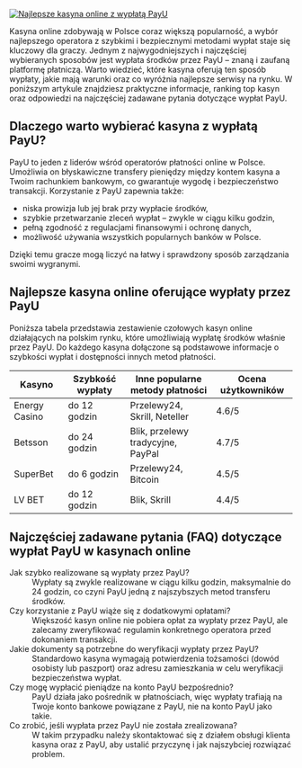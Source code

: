 [![Najlepsze kasyna online z wypłatą PayU](https://123-caf.pages.dev/gitsignup.png)](https://vrmoo.ru/Bt82HjjY)

<p>Kasyna online zdobywają w Polsce coraz większą popularność, a wybór najlepszego operatora z szybkimi i bezpiecznymi metodami wypłat staje się kluczowy dla graczy. Jednym z najwygodniejszych i najczęściej wybieranych sposobów jest wypłata środków przez PayU – znaną i zaufaną platformę płatniczą. Warto wiedzieć, które kasyna oferują ten sposób wypłaty, jakie mają warunki oraz co wyróżnia najlepsze serwisy na rynku. W poniższym artykule znajdziesz praktyczne informacje, ranking top kasyn oraz odpowiedzi na najczęściej zadawane pytania dotyczące wypłat PayU.</p>  <h2>Dlaczego warto wybierać kasyna z wypłatą PayU?</h2> <p>PayU to jeden z liderów wśród operatorów płatności online w Polsce. Umożliwia on błyskawiczne transfery pieniędzy między kontem kasyna a Twoim rachunkiem bankowym, co gwarantuje wygodę i bezpieczeństwo transakcji. Korzystanie z PayU zapewnia także:</p> <ul>   <li>niska prowizja lub jej brak przy wypłacie środków,</li>   <li>szybkie przetwarzanie zleceń wypłat – zwykle w ciągu kilku godzin,</li>   <li>pełną zgodność z regulacjami finansowymi i ochronę danych,</li>   <li>możliwość używania wszystkich popularnych banków w Polsce.</li> </ul> <p>Dzięki temu gracze mogą liczyć na łatwy i sprawdzony sposób zarządzania swoimi wygranymi.</p>  <h2>Najlepsze kasyna online oferujące wypłaty przez PayU</h2> <p>Poniższa tabela przedstawia zestawienie czołowych kasyn online działających na polskim rynku, które umożliwiają wypłatę środków właśnie przez PayU. Do każdego kasyna dołączone są podstawowe informacje o szybkości wypłat i dostępności innych metod płatności.</p>  <table>   <thead>     <tr>       <th>Kasyno</th>       <th>Szybkość wypłaty</th>       <th>Inne popularne metody płatności</th>       <th>Ocena użytkowników</th>     </tr>   </thead>   <tbody>     <tr>       <td>Energy Casino</td>       <td>do 12 godzin</td>       <td>Przelewy24, Skrill, Neteller</td>       <td>4.6/5</td>     </tr>     <tr>       <td>Betsson</td>       <td>do 24 godzin</td>       <td>Blik, przelewy tradycyjne, PayPal</td>       <td>4.7/5</td>     </tr>     <tr>       <td>SuperBet</td>       <td>do 6 godzin</td>       <td>Przelewy24, Bitcoin</td>       <td>4.5/5</td>     </tr>     <tr>       <td>LV BET</td>       <td>do 12 godzin</td>       <td>Blik, Skrill</td>       <td>4.4/5</td>     </tr>   </tbody> </table>  <h2>Najczęściej zadawane pytania (FAQ) dotyczące wypłat PayU w kasynach online</h2> <dl>   <dt>Jak szybko realizowane są wypłaty przez PayU?</dt>   <dd>Wypłaty są zwykle realizowane w ciągu kilku godzin, maksymalnie do 24 godzin, co czyni PayU jedną z najszybszych metod transferu środków.</dd>    <dt>Czy korzystanie z PayU wiąże się z dodatkowymi opłatami?</dt>   <dd>Większość kasyn online nie pobiera opłat za wypłaty przez PayU, ale zalecamy zweryfikować regulamin konkretnego operatora przed dokonaniem transakcji.</dd>    <dt>Jakie dokumenty są potrzebne do weryfikacji wypłaty przez PayU?</dt>   <dd>Standardowo kasyna wymagają potwierdzenia tożsamości (dowód osobisty lub paszport) oraz adresu zamieszkania w celu weryfikacji bezpieczeństwa wypłat.</dd>    <dt>Czy mogę wypłacić pieniądze na konto PayU bezpośrednio?</dt>   <dd>PayU działa jako pośrednik w płatnościach, więc wypłaty trafiają na Twoje konto bankowe powiązane z PayU, nie na konto PayU jako takie.</dd>    <dt>Co zrobić, jeśli wypłata przez PayU nie została zrealizowana?</dt>   <dd>W takim przypadku należy skontaktować się z działem obsługi klienta kasyna oraz z PayU, aby ustalić przyczynę i jak najszybciej rozwiązać problem.</dd> </dl>